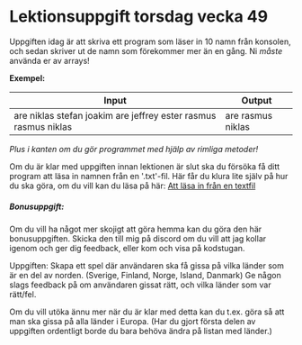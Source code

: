 # Lektionsuppgift torsdag vecka 49


Uppgiften idag är att skriva ett program som läser in 10 namn från konsolen, och sedan skriver ut de namn som förekommer mer än en gång. Ni _måste_ använda er av arrays!

**Exempel:**

Input | Output
---------|-----------
are niklas stefan joakim are jeffrey ester rasmus rasmus niklas | are rasmus niklas

_Plus i kanten om du gör programmet med hjälp av rimliga metoder!_

Om du är klar med uppgiften innan lektionen är slut ska du försöka få ditt program att läsa in namnen från en '.txt'-fil. Här får du klura lite själv på hur du ska göra, om du vill kan du läsa på här: [Att läsa in från en textfil](https://www.geeksforgeeks.org/different-ways-reading-text-file-java/)

##### Bonusuppgift:

Om du vill ha något mer skojigt att göra hemma kan du göra den här bonusuppgiften. Skicka den till mig på discord om du vill att jag kollar igenom och ger dig feedback, eller kom och visa på kodstugan.

Uppgiften:
Skapa ett spel där användaren ska få gissa på vilka länder som är en del av norden. (Sverige, Finland, Norge, Island, Danmark) Ge någon slags feedback på om användaren gissat rätt, och vilka länder som var rätt/fel.

Om du vill utöka ännu mer när du är klar med detta kan du t.ex. göra så att man ska gissa på alla länder i Europa. (Har du gjort första delen av uppgiften ordentligt borde du bara behöva ändra på listan med länder.)